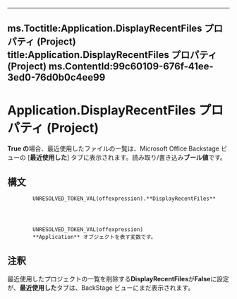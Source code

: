 

---
ms.Toctitle:Application.DisplayRecentFiles プロパティ (Project)
title:Application.DisplayRecentFiles プロパティ (Project)
ms.ContentId:99c60109-676f-41ee-3ed0-76d0b0c4ee99
---
# Application.DisplayRecentFiles プロパティ (Project)




**True の**場合、最近使用したファイルの一覧は、Microsoft Office Backstage ビューの [**最近使用した**] タブに表示されます。読み取り/書き込み**ブール値**です。

## 構文

            UNRESOLVED_TOKEN_VAL(offexpression).**DisplayRecentFiles**




            UNRESOLVED_TOKEN_VAL(offexpression)
            **Application** オブジェクトを表す変数です。



## 注釈
最近使用したプロジェクトの一覧を削除する**DisplayRecentFiles**が**False**に設定が、**最近使用した**タブは、BackStage ビューにまだ表示されます。




